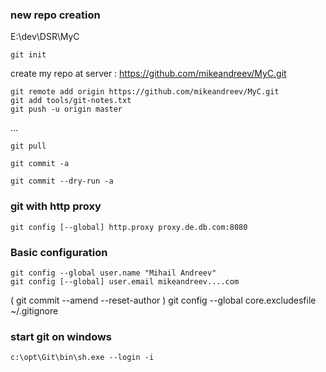 


### new repo creation
E:\dev\DSR\MyC

	git init

create my repo at server : https://github.com/mikeandreev/MyC.git

	git remote add origin https://github.com/mikeandreev/MyC.git
	git add tools/git-notes.txt
	git push -u origin master

...

	git pull

	git commit -a

	git commit --dry-run -a

### git with http proxy
	git config [--global] http.proxy proxy.de.db.com:8080

### Basic configuration
	git config --global user.name "Mihail Andreev"
	git config [--global] user.email mikeandreev....com

(    git commit --amend --reset-author )
	git config --global core.excludesfile ~/.gitignore

### start git on windows
	c:\opt\Git\bin\sh.exe --login -i


